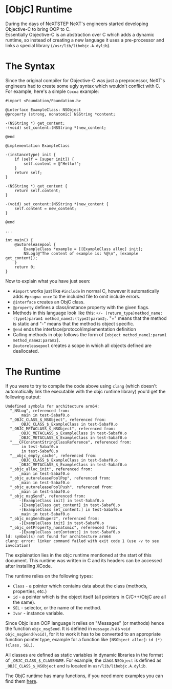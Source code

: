 # \[ObjC\] Runtime
During the days of NeXTSTEP NeXT's engineers started developing Objective-C to bring OOP to C.  
Essentially Objective-C is an abstraction over C which adds a dynamic runtime, so instead of creating a new language it uses a pre-processor and links a special library (`/usr/lib/libobjc.A.dylib`).

# The Syntax
Since the original compiler for Objective-C was just a preprocessor, NeXT's engineers had to create some ugly syntax which wouldn't conflict with C.
For example, here's a simple `Cocoa` example:
```objc
#import <Foundation/Foundation.h>

@interface ExampleClass: NSObject
@property (strong, nonatomic) NSString *content;

-(NSString *) get_content;
-(void) set_content:(NSString *)new_content;

@end

@implementation ExampleClass 

-(instancetype) init {
    if (self = [super init]) {
        self.content = @"Hello!"; 
    }
    return self;
}

-(NSString *) get_content {
    return self.content;
}

-(void) set_content:(NSString *)new_content {
    self.content = new_content;
}

@end

...

int main() {    
    @autoreleasepool {
        ExampleClass *example = [[ExampleClass alloc] init];
        NSLog(@"The content of example is: %@\n", [example get_content]);
    }
    return 0;
}

```

Now to explain what you have just seen:
- `#import` works just like `#include` in normal C, however it automatically adds `#pragma once` to the included file to omit include errors.
- `@interface` creates an ObjC class.
- `@property` defines a class/instance property with the given flags.
- Methods in this language look like this: `+/- (return_type)method_name:(type1)param1 method_name2:(type2)param2;`. "+" means that the method is static and "-" means that the method is object specific.
- `@end` ends the interface/protocol/implementation definition
- Calling methods in objc follows the form of `[object method_name1:param1 method_name2:param2]`.
- `@autoreleasepool` creates a scope in which all objects defined are deallocated.

# The Runtime
If you were to try to compile the code above using `clang` (which doesn't automatically link the executable with the objc runtime library) you'd get the following output:
```
Undefined symbols for architecture arm64:
  "_NSLog", referenced from:
      _main in test-5abaf0.o
  "_OBJC_CLASS_$_NSObject", referenced from:
      _OBJC_CLASS_$_ExampleClass in test-5abaf0.o
  "_OBJC_METACLASS_$_NSObject", referenced from:
      _OBJC_METACLASS_$_ExampleClass in test-5abaf0.o
      _OBJC_METACLASS_$_ExampleClass in test-5abaf0.o
  "___CFConstantStringClassReference", referenced from:
       in test-5abaf0.o
       in test-5abaf0.o
  "__objc_empty_cache", referenced from:
      _OBJC_CLASS_$_ExampleClass in test-5abaf0.o
      _OBJC_METACLASS_$_ExampleClass in test-5abaf0.o
  "_objc_alloc_init", referenced from:
      _main in test-5abaf0.o
  "_objc_autoreleasePoolPop", referenced from:
      _main in test-5abaf0.o
  "_objc_autoreleasePoolPush", referenced from:
      _main in test-5abaf0.o
  "_objc_msgSend", referenced from:
      -[ExampleClass init] in test-5abaf0.o
      -[ExampleClass get_content] in test-5abaf0.o
      -[ExampleClass set_content:] in test-5abaf0.o
      _main in test-5abaf0.o
  "_objc_msgSendSuper2", referenced from:
      -[ExampleClass init] in test-5abaf0.o
  "_objc_setProperty_nonatomic", referenced from:
      -[ExampleClass setContent:] in test-5abaf0.o
ld: symbol(s) not found for architecture arm64
clang: error: linker command failed with exit code 1 (use -v to see invocation)
```

The explaination lies in the objc runtime mentioned at the start of this document.
This runtime was written in C and its headers can be accessed after installing XCode.

The runtime relies on the following types:

- `Class` - a pointer which contains data about the class (methods, properties, etc.)
- `id` - a pointer which is the object itself (all pointers in C/C++/ObjC are all the same).
- `SEL` - selector, or the name of the method.
- `Ivar` - instance variable.

Since Objc is an OOP language it relies on "Messages" (or methods) hence the function `objc_msgSend`. It is defined in `message.h` as `void objc_msgSend(void)`, for it to work it has to be converted to an appropriate function pointer type, example for a function like `[NSObject alloc]`: `id (*)(Class, SEL)`. 

All classes are defined as static variables in dynamic libraries in the format of `_OBJC_CLASS_$_CLASSNAME`. For example, the class `NSObject` is defined as `_OBJC_CLASS_$_NSObject` and is located in `usr/lib/libobjc.A.dylib`.

The ObjC runtime has many functions, if you need more examples you can find them [here](https://gist.github.com/hasenj/1bba3ca00af1a3c0b2035c9bd14a85ef).